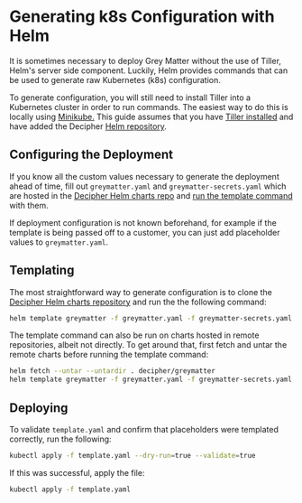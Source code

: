 # Generating k8s Configuration with Helm

It is sometimes necessary to deploy Grey Matter without the use of Tiller, Helm's server side component. Luckily, Helm provides commands that can be used to generate raw Kubernetes (k8s) configuration.

To generate configuration, you will still need to install Tiller into a Kubernetes cluster in order to run commands. The easiest way to do this is locally using [Minikube.](./Deploy%20with%20Minikube.md) This guide assumes that you have [Tiller installed](./Deploy%20with%20Minikube.md#Setup%20Helm) and have added the Decipher [Helm repository](./Deploy%20with%20Minikube.md#Latest%20Helm%20charts%20release).

## Configuring the Deployment

If you know all the custom values necessary to generate the deployment ahead of time, fill out `greymatter.yaml` and `greymatter-secrets.yaml` which are hosted in the [Decipher Helm charts repo](https://github.com/DecipherNow/helm-charts) and [run the template command](#templating) with them.

If deployment configuration is not known beforehand, for example if the template is being passed off to a customer, you can just add placeholder values to `greymatter.yaml`.

## Templating

The most straightforward way to generate configuration is to clone the [Decipher Helm charts repository](https://github.com/DecipherNow/helm-charts) and run the the following command:

```sh
helm template greymatter -f greymatter.yaml -f greymatter-secrets.yaml > template.yaml
```

The template command can also be run on charts hosted in remote repositories, albeit not directly. To get around that, first fetch and untar the remote charts before running the template command:

```sh
helm fetch --untar --untardir . decipher/greymatter
helm template greymatter -f greymatter.yaml -f greymatter-secrets.yaml > template.yaml
```

## Deploying

To validate `template.yaml` and confirm that placeholders were templated correctly, run the following:

```sh
kubectl apply -f template.yaml --dry-run=true --validate=true
```

If this was successful, apply the file:

```sh
kubectl apply -f template.yaml
```

